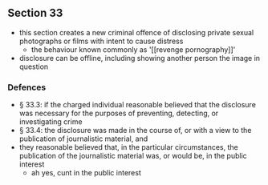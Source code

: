 ## Section 33
- this section creates a new criminal offence of disclosing private sexual photographs or films with intent to cause distress
	- the behaviour known commonly as '[[revenge pornography]]'
- disclosure can be offline, including showing another person the image in question
### Defences
- § 33.3: if the charged individual reasonable believed that the disclosure was necessary for the purposes of preventing, detecting, or investigating crime
- § 33.4: the disclosure was made in the course of, or with a view to the publication of journalistic material, and
- they reasonable believed that, in the particular circumstances, the publication of the journalistic material was, or would be, in the public interest
	- ah yes, cunt in the public interest